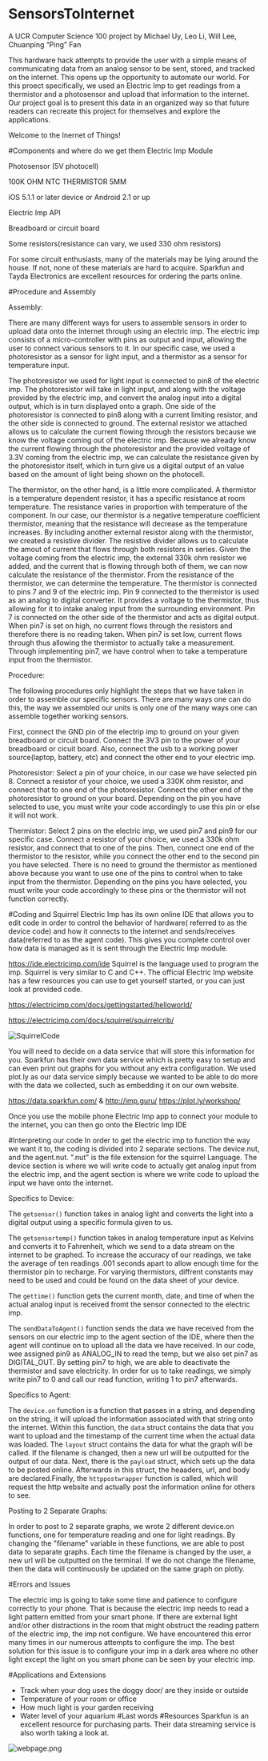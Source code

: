 # SensorsToInternet
A UCR Computer Science 100 project by Michael Uy, Leo Li, Will Lee, Chuanping “Ping” Fan

This hardware hack attempts to provide the user with a simple means of communicating data from an analog sensor to be sent, stored, and tracked on the internet. This opens up the opportunity to automate our world. For this proect specifically, we used an Electric Imp to get readings from a thermistor and a photosensor and upload that information to the internet. Our project goal is to present this data in an organized way so that future readers can recreate this project for themselves and explore the applications.

Welcome to the Inernet of Things!



#Components and where do we get them
Electric Imp Module

Photosensor (5V photocell)

100K OHM NTC THERMISTOR 5MM

iOS 5.1.1 or later device or Android 2.1 or up

Electric Imp API

Breadboard or circuit board

Some resistors(resistance can vary, we used 330 ohm resistors) 

For some circuit enthusiasts, many of the materials may be lying around the house. If not, none of these materials are hard to acquire. Sparkfun and Tayda Electronics are excellent resources for ordering the parts online. 
 
#Procedure and Assembly

Assembly: 

There are many different ways for users to assemble sensors in order to upload data onto the internet through using an electric imp. The electric imp consists of a micro-controller with pins as output and input, allowing the user to connect various sensors to it. In our specific case, we used a photoresistor as a sensor for light input, and a thermistor as a sensor for temperature input. 

The photoresistor we used for light input is connected to pin8 of the electric imp. The photoresistor will take in light input, and along with the voltage provided by the electric imp, and convert the analog input into a digital output, which is in turn displayed onto a graph. One side of the photoresistor is connected to pin8 along with a current limiting resistor, and the other side is connected to ground. The external resistor we attached allows us to calculate the current flowing through the resistors because we know the voltage coming out of the electric imp. Because we already know the current flowing through the photoresistor and the provided voltage of 3.3V coming from the electric imp, we can calculate the resistance given by the photoresistor itself, which in turn give us a digital output of an value based on the amount of light being shown on the photocell.  

The thermistor, on the other hand, is a little more complicated. A thermistor is a temperature dependent resistor, it has a specific resistance at room temperature. The resistance varies in proportion with temperature of the component. In our case, our thermistor is a negative temperature coefficient thermistor, meaning that the resistance will decrease as the temperature increases. By including another external resistor along with the thermistor, we created a resistive divider. The resistive divider allows us to calculate the amout of current that flows through both resistors in series. Given the voltage coming from the electric imp, the external 330k ohm resistor we added, and the current that is flowing through both of them, we can now calculate the resistance of the thermistor. From the resistance of the thermistor, we can determine the temperature. The thermistor is connected to pins 7 and 9 of the electric imp. Pin 9 connected to the thermistor is used as an analog to digital converter. It provides a voltage to the thermistor, thus allowing for it to intake analog input from the surrounding environment. Pin 7 is connected on the other side of the thermistor and acts as digital output. When pin7 is set on high, no current flows through the resistors and therefore there is no reading taken. When pin7 is set low, current flows through thus allowing the thermistor to actually take a measurement. Through implementing pin7, we have control when to take a temperature input from the thermistor. 

Procedure: 

The following procedures only highlight the steps that we have taken in order to assemble our specific sensors. There are many ways one can do this, the way we assembled our units is only one of the many ways one can assemble together working sensors.

First, connect the GND pin of the electrip imp to ground on your given breadboard or circuit board. Connect the 3V3 pin to the power of your breadboard or cicuit board. Also, connect the usb to a working power source(laptop, battery, etc) and connect the other end to your electric imp. 

Photoresistor:
Select a pin of your choice, in our case we have selected pin 8. Connect a resistor of your choice, we used a 330K ohm resistor, and connect that to one end of the photoresistor. Connect the other end of the photoresistor to ground on your board. Depending on the pin you have selected to use, you must write your code accordingly to use this pin or else it will not work. 

Thermistor: 
Select 2 pins on the electric imp, we used pin7 and pin9 for our specific case. Connect a resistor of your choice, we used a 330k ohm resistor, and connect that to one of the pins. Then, connect one end of the thermistor to the resistor, while you connect the other end to the second pin you have selected. There is no need to ground the thermistor as mentioned above because you want to use one of the pins to control when to take input from the thermistor. Depending on the pins you have selected, you must write your code accordingly to these pins or the thermistor will not function correctly. 

#Coding and Squirrel
Electric Imp has its own online IDE that allows you to edit code in order to control the behavior of hardware( referred to as the device code) and how it connects to the internet and sends/receives data(referred to as the agent code). This gives you complete control over how data is managed as it is sent through the Electric Imp module. 

https://ide.electricimp.com/ide
Squirrel is the language used to program the imp. Squirrel is very similar to
 C and C++. The official Electric Imp website has a few resources you can use to get yourself started, or you can just look at provided code. 

https://electricimp.com/docs/gettingstarted/helloworld/

https://electricimp.com/docs/squirrel/squirrelcrib/

![SquirrelCode](/images/SquirrelCode.png?raw=true "SquirrelCode.png")

You will need to decide on a data service that will store this information for you. Sparkfun has their own data service which is pretty easy to setup and can even print out graphs for you without any extra configuration. We used plot.ly as our data service simply because we wanted to be able to do more with the data we collected, such as embedding it on our own website.

https://data.sparkfun.com/ & http://imp.guru/ 
https://plot.ly/workshop/


Once you use the mobile phone Electric Imp app to connect your module to the internet, you can then go onto the Electric Imp IDE 


#Interpreting our code
In order to get the electric imp to function the way we want it to, the coding is divided into 2 separate sections. The device.nut, and the agent.nut. ".nut" is the file extension for the squirrel Language.  The device section is where we will write code to actually get analog input from the electric imp, and the agent section is where we write code to upload the input we have onto the internet. 

Specifics to Device: 

The ```getsensor()``` function takes in analog light and converts the light into a digital output using a specific formula given to us. 

The ```getsensortemp()``` function takes in analog temperature input as Kelvins and converts it to Fahrenheit, which we send to a data stream on the internet to be graphed. To increase the accuracy of our readings, we take the average of ten readings .001 seconds apart to allow enough time for the thermistor pin to recharge. For varying thermistors, diffrent constants may need to be used and could be found on the data sheet of your device.

The ```gettime()``` function gets the current month, date, and time of when the actual analog input is received fromt the sensor connected to the electric imp. 

The ```sendDataToAgent()``` function sends the data we have received from the sensors on our electric imp to the agent section of the IDE, where then the agent will continue on to upload all the data we have received. In our code, wee assigned pin9 as ANALOG_IN to read the temp, but we also set pin7 as DIGITAL_OUT. By setting pin7 to high, we are able to deactivate the thermistor and save electricity. In order for us to take readings, we simply write pin7 to 0  and call our read function, writing 1 to pin7 afterwards.

Specifics to Agent:

The ```device.on``` function is a function that passes in a string, and depending on the string, it will upload the information associated with that string onto the internet. Within this function, the ```data``` struct contains the data that you want to upload and the timestamp of the current time when the actual data was loaded. The ```layout``` struct contains the data for what the graph will be called. If the filename is changed, then a new url will be outputted for the output of our data. Next, there is the ```payload``` struct, which sets up the data to be posted online. Afterwards in this struct, the heaaders, url, and body are declared.Finally, the ```httppostwrapper``` function is called, which will request the http website and actually post the information online for others to see.  

Posting to 2 Separate Graphs:

In order to post to 2 separate graphs, we wrote 2 different device.on functions, one for temperature reading and one for light readings. By changing the "filename" variable in these functions, we are able to post data to separate graphs. Each time the filename is changed by the user, a new url will be outputted on the terminal. If we do not change the filename, then the data will continuously be updated on the same graph on plotly. 

#Errors and Issues

The electric imp is going to take some time and patience to configure correctly to your phone. That is because the electric imp needs to read a light pattern emitted from your smart phone. If there are external light and/or other distractions in the room that might obstruct the reading pattern of the electric imp, the imp not configure. We have encountered this error many times in our numerous attempts to configure the imp. The best solution for this issue is to configure your imp in a dark area where no other light except the light on you smart phone can be seen by your electric imp. 

#Applications and Extensions 
- Track when your dog uses the doggy door/ are they inside or outside
- Temperature of your room or office
- How much light is your garden receiving
- Water level of your aquarium
#Last words
#Resources
Sparkfun is an excellent resource for purchasing parts. Their data streaming service is also worth taking a look at.


![webpage.png](/images/webpage.png?raw=true "webpage.png")
